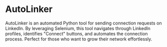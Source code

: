 # AutoLinker
AutoLinker is an automated Python tool for sending connection requests on LinkedIn. By leveraging Selenium, this tool navigates through LinkedIn profiles, identifies "Connect" buttons, and automates the connection process. Perfect for those who want to grow their network effortlessly.
